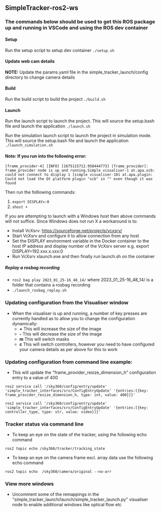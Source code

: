 ## SimpleTracker-ros2-ws

### The commands below should be used to get this ROS package up and running in VSCode and using the ROS dev container

#### Setup 
Run the setup script to setup dev container
`./setup.sh`

#### Update web cam details

**NOTE:** Update the params.yaml file in the simple_tracker_launch/config directory to change camera details

#### Build

Run the build script to build the project
`./build.sh`

#### Launch

Run the launch script to launch the project. This will source the setup.bash file and launch the application
`./launch.sh`

Run the simulation launch script to launch the project in simulation mode. This will source the setup.bash file and launch the application
`./launch_simulation.sh`

#### Note: If you run into the following error:

`[frame_provider-4] [INFO] [1675115712.958444773] [frame_provider]: frame_provider node is up and running.Simple visualiser-1 at.apa.xcb: could not connect to display 1 [simple visualiser-101 at.apa.plugin: Could not load the Ot platform plugin "xcb" in "" even though it was found`

Then run the folllowing commands:

1. `export DISPLAY=:0`
2. `xhost +`

If you are attempting to launch with a Windows host then above commands will not suffice. Since Windows does not run X a workaround is to: 
- Install VcXsrv: https://sourceforge.net/projects/vcxsrv/
- Start VcXsrv and configure it to allow connection from any host
- Set the DISPLAY environment variable in the Docker container to the host IP address and display number of the VcXsrv server e.g. export DISPLAY=192.xxx.x.xxx:0
- Run VcXsrv xlaunch.exe and then finally run launch.sh on the container 

##### Replay a rosbag recording

* `ros2 bag play 2023_01_25-16_48_14/` where 2023_01_25-16_48_14/ is a folder that contains a rosbag recording
* `./launch_rosbag_replay.sh`

### Updating configuration from the Visualiser window

* When the visualiser is up and running, a number of key presses are currently handled as to allow you to change the configuration dynamically:
  * **+** This will increase the size of the image
  * **-** This will decrease the size of the image
  * **m** This will switch masks
  * **c** This will switch controllers, however you need to have configured your camera details as per above for this to work

### Updating configuration from command line example:

* This will update the "frame_provider_resize_dimension_h" configuration entry to a value of 400

`ros2 service call '/sky360/config/entry/update' 'simple_tracker_interfaces/srv/ConfigEntryUpdate' '{entries:[{key: frame_provider_resize_dimension_h, type: int, value: 400}]}'`

`ros2 service call '/sky360/config/entry/update' 'simple_tracker_interfaces/srv/ConfigEntryUpdate' '{entries:[{key: controller_type, type: str, value: video}]}'`

### Tracker status via command line

* To keep an eye on the state of the tracker, using the following echo command

`ros2 topic echo /sky360/tracker/tracking_state`

* To keep an eye on the camera frame excl. array data use the following echo command

`ros2 topic echo  /sky360/camera/original --no-arr`

### View more windows

* Uncomment some of the remappings in the "simple_tracker_launch/launch/simple_tracker_launch.py" visualiser node to enable additional windows like optical flow etc
